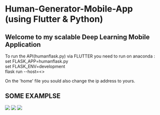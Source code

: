# Human-Generator-Mobile-App (using Flutter & Python) 
## Welcome to my scalable Deep Learning Mobile Application 

To run the API(humanflask.py) via FLUTTER you need to run on anaconda :  
set FLASK_APP=humanflask.py  
set FLASK_ENV=development  
flask run --host=<<IP ADDRESS>>  

On the 'home' file you sould also change the ip address to yours.  
## SOME EXAMPLSE  
![](https://i.ibb.co/CPb1TKz/2021-05-05-112821.png)  ![](https://i.ibb.co/myYKHwM/2021-05-05-112742.png)  ![](https://i.ibb.co/4mXr7bm/2021-05-05-112629.png)  
